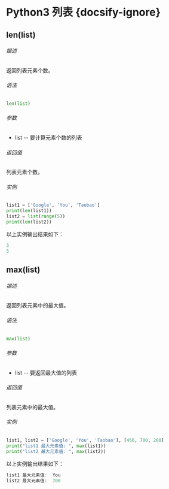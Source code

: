 # Python3 列表 {docsify-ignore}

## len(list)

###### 描述

返回列表元素个数。

###### 语法

```python
len(list)
```

###### 参数

- list -- 要计算元素个数的列表

###### 返回值

列表元素个数。

###### 实例

```python
list1 = ['Google', 'You', 'Taobao']
print(len(list1))
list2 = list(range(5))
print(len(list2))
```

以上实例输出结果如下：

```powershell
3
5
```

## max(list)

###### 描述

返回列表元素中的最大值。

###### 语法

```python
max(list)
```

###### 参数

- list -- 要返回最大值的列表

###### 返回值

列表元素中的最大值。

###### 实例

```python
list1, list2 = ['Google', 'You', 'Taobao'], [456, 700, 200]
print("list1 最大元素值: ", max(list1))
print("list2 最大元素值: ", max(list2))
```

以上实例输出结果如下：

```powershell
list1 最大元素值:  You
list2 最大元素值:  700
```
